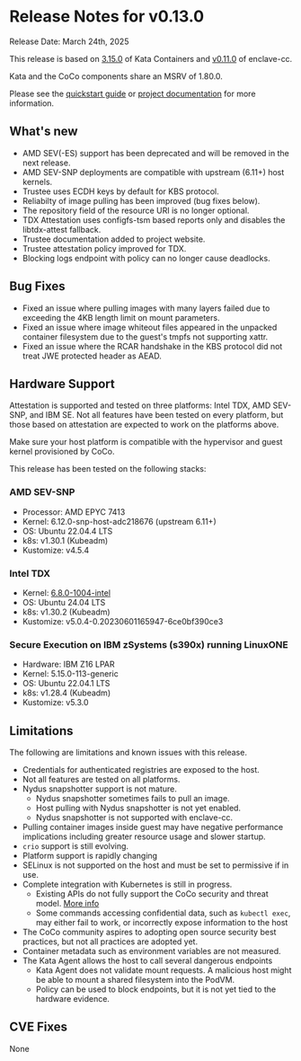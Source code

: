 # Release Notes for v0.13.0

Release Date: March 24th, 2025

This release is based on [3.15.0](https://github.com/kata-containers/kata-containers/releases/tag/3.13.0) of Kata Containers
and [v0.11.0](https://github.com/confidential-containers/enclave-cc/releases/tag/v0.11.0) of enclave-cc.

Kata and the CoCo components share an MSRV of 1.80.0.

Please see the [quickstart guide](https://confidentialcontainers.org/docs/getting-started/) or [project documentation](https://confidentialcontainers.org/docs) for more information.

## What's new

* AMD SEV(-ES) support has been deprecated and will be removed in the next release.
* AMD SEV-SNP deployments are compatible with upstream (6.11+) host kernels.
* Trustee uses ECDH keys by default for KBS protocol.
* Reliabilty of image pulling has been improved (bug fixes below).
* The repository field of the resource URI is no longer optional.
* TDX Attestation uses configfs-tsm based reports only and disables the libtdx-attest fallback.
* Trustee documentation added to project website.
* Trustee attestation policy improved for TDX.
* Blocking logs endpoint with policy can no longer cause deadlocks.

## Bug Fixes
* Fixed an issue where pulling images with many layers failed due to exceeding the 4KB length limit on mount parameters.
* Fixed an issue where image whiteout files appeared in the unpacked container filesystem due to the guest's tmpfs not supporting xattr.
* Fixed an issue where the RCAR handshake in the KBS protocol did not treat JWE protected header as AEAD.

## Hardware Support

Attestation is supported and tested on three platforms: Intel TDX, AMD SEV-SNP, and IBM SE.
Not all features have been tested on every platform, but those based on attestation
are expected to work on the platforms above.

Make sure your host platform is compatible with the hypervisor and guest kernel
provisioned by CoCo.

This release has been tested on the following stacks:

### AMD SEV-SNP

* Processor: AMD EPYC 7413
* Kernel: 6.12.0-snp-host-adc218676 (upstream 6.11+) 
* OS: Ubuntu 22.04.4 LTS
* k8s: v1.30.1 (Kubeadm)
* Kustomize: v4.5.4

### Intel TDX

* Kernel: [6.8.0-1004-intel](https://git.launchpad.net/~kobuk-team/ubuntu/+source/linux-intel/tree/?h=noble-main-next)
* OS: Ubuntu 24.04 LTS
* k8s: v1.30.2 (Kubeadm)
* Kustomize: v5.0.4-0.20230601165947-6ce0bf390ce3

### Secure Execution on IBM zSystems (s390x) running LinuxONE

* Hardware: IBM Z16 LPAR
* Kernel: 5.15.0-113-generic
* OS: Ubuntu 22.04.1 LTS
* k8s: v1.28.4 (Kubeadm)
* Kustomize: v5.3.0

## Limitations

The following are limitations and known issues with this release.

* Credentials for authenticated registries are exposed to the host.
* Not all features are tested on all platforms.
* Nydus snapshotter support is not mature.
  * Nydus snapshotter sometimes fails to pull an image.
  * Host pulling with Nydus snapshotter is not yet enabled.
  * Nydus snapshotter is not supported with enclave-cc.
* Pulling container images inside guest may have negative performance implications including greater resource usage and slower startup.
* `crio` support is still evolving.
* Platform support is rapidly changing
* SELinux is not supported on the host and must be set to permissive if in use.
* Complete integration with Kubernetes is still in progress.
  * Existing APIs do not fully support the CoCo security and threat model. [More info](https://github.com/confidential-containers/confidential-containers/issues/53)
  * Some commands accessing confidential data, such as `kubectl exec`, may either fail to work, or incorrectly expose information to the host
* The CoCo community aspires to adopting open source security best practices, but not all practices are adopted yet.
* Container metadata such as environment variables are not measured.
* The Kata Agent allows the host to call several dangerous endpoints
    * Kata Agent does not validate mount requests. A malicious host might be able to mount a shared filesystem into the PodVM.
    * Policy can be used to block endpoints, but it is not yet tied to the hardware evidence.

## CVE Fixes

None
